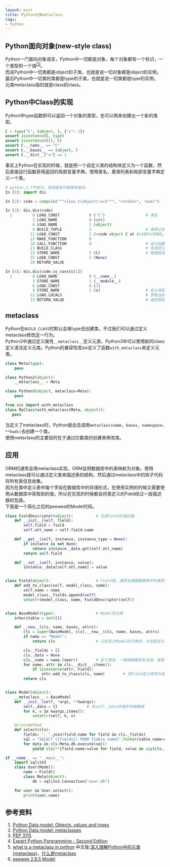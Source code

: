 ```yaml
---
layout: post
title: Python元类metaclass
tags:
- Python
---
```


## Python面向对象(new-style class)

Python一门面向对象语言，Python中一切都是对象，每个对象都有一个标识，一个类型和一个值<sup>[[1]][Python Data model: Objects, values and types]</sup>。  
而且Python中一切类都是object的子类，也就是说一切对象都是object的实例。  
最后Python中一切类的类都是type的子类，也就是说一切类都是type的实例。  
元类metaclass指的就是class的class。  

## Python中Class的实现

Python中type函数即可以返回一个对象的类型，也可以用来创建出一个新的类型。

```python
C = type("C", (object, ), {"x": 1})
assert isinstance(C, type)
assert isinstance(C(), C)
assert C.__name__ == "C"
assert C.__bases__ == (object, )
assert C.__dict__["x"] == 1
```

事实上Python在实现的时候，就是把一个自定义类的结构体定义为一个函数，然后直接运行函数获得返回的局部变量字典。使用类名，基类列表和局部变量字典定义一个类。

```python
# python 2.7中执行，其他版本可能略有差异。
In [1]: import dis

In [2]: code = compile("""class C(object):x=1""", "<stdin>", "exec")

In [3]: dis.dis(code)
  1         0 LOAD_CONST             0 ('C')                  # 类名
            3 LOAD_NAME              0 (int)
            6 LOAD_NAME              1 (object)
            9 BUILD_TUPLE            2                        # 使用之前压入的两个类型构造基类列表
           12 LOAD_CONST             1 (<code object C at 0x105fc93b0, file "<stdin>", line 1>)
           15 MAKE_FUNCTION          0
           18 CALL_FUNCTION          0                        # 运行函数获得属性字典
           21 BUILD_CLASS                                     # 生成定义的类
           22 STORE_NAME             2 (C)                    # 赋值给变量C
           25 LOAD_CONST             2 (None)
           28 RETURN_VALUE

In [4]: dis.dis(code.co_consts[1])
  1         0 LOAD_NAME              0 (__name__)
            3 STORE_NAME             1 (__module__)
            6 LOAD_CONST             0 (1)
            9 STORE_NAME             2 (x)                    # 定义局部变量x
           12 LOAD_LOCALS                                     # 获取当前函数的局部变量字典
           13 RETURN_VALUE                                    # 返回局部变量字典
```

## metaclass

Python在`BUILD_CLASS`时默认会用type去创建类，不过我们可以通过定义metaclass修改这一行为。  
Python2中通过定义属性`__metaclass__`定义元类，Python3中可以使用新的class定义语法定义元类。Python的兼容性库six定义了函数`with_metaclass`来定义元类。  

```python
class Meta(type):
    pass

class Python2(object):
    __metaclass__ = Meta

class Python3(object, metaclass=Meta):
    pass

from six import with_metaclass
class MyClass(with_metaclass(Meta, object)):
   pass
```

当定义了metaclass时，Python就会去调用`metaclass(name, bases, namespace, **kwds)`去创建一个类。  
使用metaclass的主要目的在于通过拦截类的创建来修改类。

## 应用
ORM的通常会用metaclass实现，ORM会把数据库中的表映射为对象。使用metaclass就可以通过定义类来描述表的结构，然后通过metaclass中的钩子代码将所有表信息收集。  
因为在类中定义表中每个字段在数据库中的存储形式，在使用实例的时候又需要使用从数据库中获取到的值，所以在实现的时候都会将类定义的Field经过一层描述器的包装。  
下面是一个简化之后的peewee的Model代码。  

```python
class FieldDescriptor(object):          # 包装Field的描述器
    def __init__(self, field):
        self.field = field
        self.att_name = self.field.name

    def __get__(self, instance, instance_type = None):
        if instance is not None:
            return instance._data.get(self.att_name)
        return self.field

    def __set__(self, instance, value):
        instance._data[self.att_name] = value


class Field(object):                    # Field类，通常会根据数据库中的类型定义Field的各种子类
    def add_to_class(self, model_class, name):
        self.name = name
        model_class._fields.append(self)
        setattr(model_class, name, FieldDescriptor(self))


class BaseModel(type):                  # Model的元类
    inheritable = set([])

    def __new__(cls, name, bases, attrs):
        cls = super(BaseModel, cls).__new__(cls, name, bases, attrs)
        if name == "Model":
            return cls                  # 只在定义Model的子类时，才会是定义ORM模型

        cls._fields = []
        cls._data = None
        cls._name = name.lower()        # 定义表名，一般根据模型名生成，或者在Meta中定义
        for name, attr in cls.__dict__.items():
            if isinstance(attr, Field):
                attr.add_to_class(cls, name)        # 将Field定义修改为描述器
        return cls


class Model(object):
    __metaclass__ = BaseModel
    def __init__(self, *args, **kwargs):
        self._data = {}             # 在self._data中保存字段数据
        for k, v in kwargs.items():
            setattr(self, k, v)

    @classmethod
    def select(cls):
        fields= ", ".join(field.name for field in cls._fields)
        sql = "SELECT ({fields}) FROM {table_name}".format(table_name=cls._name, fields=fields)
        for data in cls.Meta.db.execute(sql):
            yield cls(**{field.name:value for field, value in zip(cls._fields, data)})

if __name__ == "__main__":
    import sqlite3
    class User(Model):
        name = Field()
        class Meta(object):
            db = sqlite3.Connection("user.db")

    for user in User.select():
        print(user.name)
```



## 参考资料
1. [Python Data model: Objects, values and types]
2. [Python Data model: metaclasses]
3. [PEP 3115]
4. [Expert Python Porgramming - Second Edition]
5. [what is a metaclass in python] 中文版:[深入理解Python中的元类(metaclass)]，[什么是metaclass]
6. [peewee 2.8.5 Model]

[Python Data model: Objects, values and types]: https://docs.python.org/3/reference/datamodel.html#objects-values-and-types
[Python Data model: metaclasses]: https://docs.python.org/3/reference/datamodel.html#metaclasses
[PEP 3115]: https://www.python.org/dev/peps/pep-3115/
[Expert Python Porgramming - Second Edition]: https://book.douban.com/subject/26791781/
[什么是metaclass]: https://pyzh.readthedocs.io/en/latest/python-questions-on-stackoverflow.html#id4
[peewee 2.8.5 Model]: https://github.com/coleifer/peewee/blob/2.8.5/peewee.py#L4733
[what is a metaclass in python]: https://stackoverflow.com/questions/100003/what-is-a-metaclass-in-python
[深入理解Python中的元类(metaclass)]: https://blog.jobbole.com/21351/

